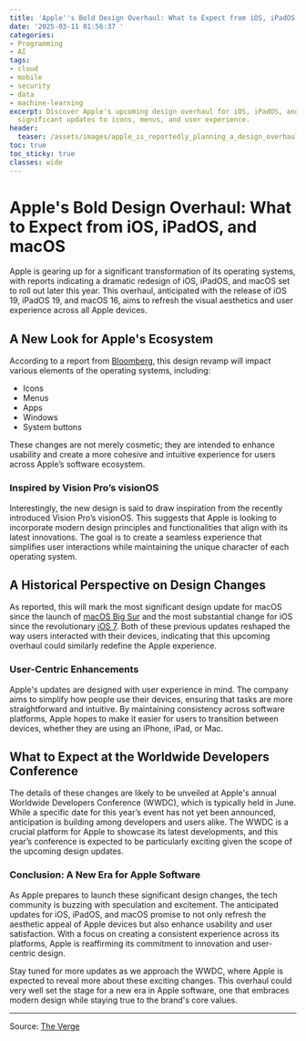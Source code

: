 ```yaml
---
title: 'Apple''s Bold Design Overhaul: What to Expect from iOS, iPadOS, and macOS'
date: '2025-03-11 01:56:37 '
categories:
- Programming
- AI
tags:
- cloud
- mobile
- security
- data
- machine-learning
excerpt: Discover Apple's upcoming design overhaul for iOS, iPadOS, and macOS, bringing
  significant updates to icons, menus, and user experience.
header:
  teaser: /assets/images/apple_is_reportedly_planning_a_design_overhaul_for_20250311015634.webp
toc: true
toc_sticky: true
classes: wide
---
```


# Apple's Bold Design Overhaul: What to Expect from iOS, iPadOS, and macOS

Apple is gearing up for a significant transformation of its operating systems, with reports indicating a dramatic redesign of iOS, iPadOS, and macOS set to roll out later this year. This overhaul, anticipated with the release of iOS 19, iPadOS 19, and macOS 16, aims to refresh the visual aesthetics and user experience across all Apple devices.

## A New Look for Apple's Ecosystem

According to a report from [Bloomberg](https://www.bloomberg.com/news/articles/2025-03-10/apple-readies-dramatic-design-overhauls-for-ios-19-ipados-19-and-macos-16?srnd=undefined&sref=9hGJlFio), this design revamp will impact various elements of the operating systems, including:
- Icons
- Menus
- Apps
- Windows
- System buttons

These changes are not merely cosmetic; they are intended to enhance usability and create a more cohesive and intuitive experience for users across Apple’s software ecosystem.

### Inspired by Vision Pro’s visionOS

Interestingly, the new design is said to draw inspiration from the recently introduced Vision Pro’s visionOS. This suggests that Apple is looking to incorporate modern design principles and functionalities that align with its latest innovations. The goal is to create a seamless experience that simplifies user interactions while maintaining the unique character of each operating system.

## A Historical Perspective on Design Changes

As reported, this will mark the most significant design update for macOS since the launch of [macOS Big Sur](https://www.theverge.com/2020/11/16/21564490/macos-big-sur-review-apple-macbook-pro-air-mac-ipad-m1) and the most substantial change for iOS since the revolutionary [iOS 7](https://www.theverge.com/2023/6/2/23745728/apple-iphone-ios-7-transformed-10-years-ago). Both of these previous updates reshaped the way users interacted with their devices, indicating that this upcoming overhaul could similarly redefine the Apple experience.

### User-Centric Enhancements

Apple's updates are designed with user experience in mind. The company aims to simplify how people use their devices, ensuring that tasks are more straightforward and intuitive. By maintaining consistency across software platforms, Apple hopes to make it easier for users to transition between devices, whether they are using an iPhone, iPad, or Mac.

## What to Expect at the Worldwide Developers Conference

The details of these changes are likely to be unveiled at Apple's annual Worldwide Developers Conference (WWDC), which is typically held in June. While a specific date for this year’s event has not yet been announced, anticipation is building among developers and users alike. The WWDC is a crucial platform for Apple to showcase its latest developments, and this year’s conference is expected to be particularly exciting given the scope of the upcoming design updates.

### Conclusion: A New Era for Apple Software

As Apple prepares to launch these significant design changes, the tech community is buzzing with speculation and excitement. The anticipated updates for iOS, iPadOS, and macOS promise to not only refresh the aesthetic appeal of Apple devices but also enhance usability and user satisfaction. With a focus on creating a consistent experience across its platforms, Apple is reaffirming its commitment to innovation and user-centric design.

Stay tuned for more updates as we approach the WWDC, where Apple is expected to reveal more about these exciting changes. This overhaul could very well set the stage for a new era in Apple software, one that embraces modern design while staying true to the brand's core values.


---

Source: [The Verge](https://www.theverge.com/news/627149/apple-ios-ipados-macos-design-overhaul)